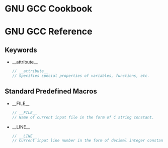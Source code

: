 GNU GCC Cookbook
================

GNU GCC Reference
=================

Keywords
--------
- \_\_attribute__
    ```c
    // __attribute__
    // Specifies special properties of variables, functions, etc.
    ```

Standard Predefined Macros
--------------------------
- \_\_FILE__
    ```c
    // __FILE__
    // Name of current input file in the form of C string constant.
    ```
- \_\_LINE__
    ```c
    // __LINE__
    // Current input line number in the form of decimal integer constant.
    ```
